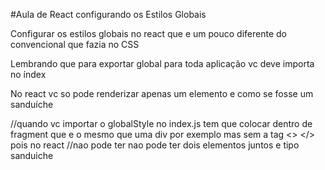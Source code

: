 #Aula de React configurando os Estilos Globais

<p>

Configurar os estilos globais no react que e um pouco diferente do convencional que fazia no CSS

Lembrando que para exportar global para toda aplicação vc deve importa no índex 



No react vc so pode renderizar apenas um elemento e como se fosse um sanduíche


//quando vc importar o globalStyle no index.js tem que colocar dentro de fragment que e o mesmo que uma div por exemplo mas sem a tag <> </> pois no react
//nao pode ter nao pode ter dois elementos juntos e tipo sanduiche 

</p>
